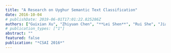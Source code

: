 ```yaml
---
title: "A Research on Uyghur Semantic Text Classification"
date: 2016-10-04
# publishDate: 2019-06-01T17:01:22.825286Z
authors: ["Guixian Xu", "Zhiyuan Chen", "**Lei Shen**", "Rui She", "Jianlin Wang", "Zhenzi Jia", "Shuqi Yan"]
# publication_types: ["1"]
abstract: ""
featured: false
publication: "*CSAI 2016*"
---
```


